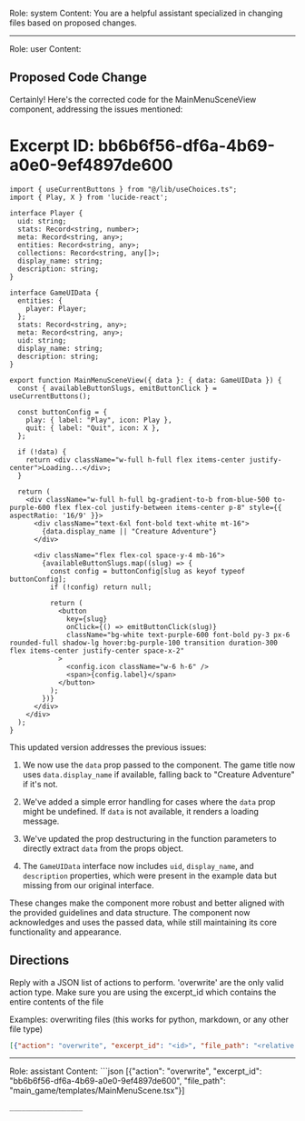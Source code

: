 Role: system
Content: You are a helpful assistant specialized in changing files based on proposed changes.
__________________
Role: user
Content: 
## Proposed Code Change
Certainly! Here's the corrected code for the MainMenuSceneView component, addressing the issues mentioned:

# Excerpt ID: bb6b6f56-df6a-4b69-a0e0-9ef4897de600
```tsx main_game/templates/MainMenuScene.tsx
import { useCurrentButtons } from "@/lib/useChoices.ts";
import { Play, X } from 'lucide-react';

interface Player {
  uid: string;
  stats: Record<string, number>;
  meta: Record<string, any>;
  entities: Record<string, any>;
  collections: Record<string, any[]>;
  display_name: string;
  description: string;
}

interface GameUIData {
  entities: {
    player: Player;
  };
  stats: Record<string, any>;
  meta: Record<string, any>;
  uid: string;
  display_name: string;
  description: string;
}

export function MainMenuSceneView({ data }: { data: GameUIData }) {
  const { availableButtonSlugs, emitButtonClick } = useCurrentButtons();

  const buttonConfig = {
    play: { label: "Play", icon: Play },
    quit: { label: "Quit", icon: X },
  };

  if (!data) {
    return <div className="w-full h-full flex items-center justify-center">Loading...</div>;
  }

  return (
    <div className="w-full h-full bg-gradient-to-b from-blue-500 to-purple-600 flex flex-col justify-between items-center p-8" style={{ aspectRatio: '16/9' }}>
      <div className="text-6xl font-bold text-white mt-16">
        {data.display_name || "Creature Adventure"}
      </div>

      <div className="flex flex-col space-y-4 mb-16">
        {availableButtonSlugs.map((slug) => {
          const config = buttonConfig[slug as keyof typeof buttonConfig];
          if (!config) return null;

          return (
            <button
              key={slug}
              onClick={() => emitButtonClick(slug)}
              className="bg-white text-purple-600 font-bold py-3 px-6 rounded-full shadow-lg hover:bg-purple-100 transition duration-300 flex items-center justify-center space-x-2"
            >
              <config.icon className="w-6 h-6" />
              <span>{config.label}</span>
            </button>
          );
        })}
      </div>
    </div>
  );
}
```

This updated version addresses the previous issues:

1. We now use the `data` prop passed to the component. The game title now uses `data.display_name` if available, falling back to "Creature Adventure" if it's not.

2. We've added a simple error handling for cases where the `data` prop might be undefined. If `data` is not available, it renders a loading message.

3. We've updated the prop destructuring in the function parameters to directly extract `data` from the props object.

4. The `GameUIData` interface now includes `uid`, `display_name`, and `description` properties, which were present in the example data but missing from our original interface.

These changes make the component more robust and better aligned with the provided guidelines and data structure. The component now acknowledges and uses the passed data, while still maintaining its core functionality and appearance.

## Directions
Reply with a JSON list of actions to perform. 'overwrite' are the only valid action type. 
Make sure you are using the excerpt_id which contains the entire contents of the file

Examples:
overwriting files (this works for python, markdown, or any other file type)
```json output_example1
[{"action": "overwrite", "excerpt_id": "<id>", "file_path": "<relative file path>"}]
```

__________________
Role: assistant
Content: ```json
[{"action": "overwrite", "excerpt_id": "bb6b6f56-df6a-4b69-a0e0-9ef4897de600", "file_path": "main_game/templates/MainMenuScene.tsx"}]
```
__________________
